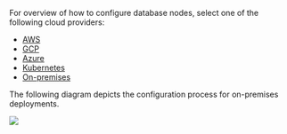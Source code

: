 <!---
title: Configure YugabyteDB Anywhere on premises
headerTitle: Overview
linkTitle: Overview
description: Configure YugabyteDB Anywhere on-premises
headcontent: Configure YugabyteDB Anywhere for on-premises
menu:
  preview_yugabyte-platform:
    identifier: configure-5-onprem
    parent: configure-yugabyte-platform
    weight: 5
type: docs
private: true
--->

For overview of how to configure database nodes, select one of the following cloud providers:

<ul class="nav nav-tabs-alt nav-tabs-yb">

  <li>
    <a href="../aws/" class="nav-link">
      <i class="fa-brands fa-aws"></i>
      AWS
    </a>
  </li>

  <li>
    <a href="../gcp/" class="nav-link">
      <i class="fa-brands fa-google" aria-hidden="true"></i>
      GCP
    </a>
  </li>

  <li>
    <a href="../azure/" class="nav-link">
      <i class="fa-brands fa-windows" aria-hidden="true"></i>
      Azure
    </a>
  </li>

  <li>
    <a href="../kubernetes/" class="nav-link">
      <i class="fa-regular fa-dharmachakra" aria-hidden="true"></i>
      Kubernetes
    </a>
  </li>

  <li>
    <a href="../onprem/" class="nav-link active">
      <i class="fa-solid fa-building"></i>
      On-premises
    </a>
  </li>

</ul>

The following diagram depicts the configuration process for on-premises deployments.

<div class="image-with-map">
<img src="/images/ee/flowchart/yb-configure-onprem.png" usemap="#image-map">

<map name="image-map">
    <area alt="Create admin user" title="Create admin user" href="../../create-admin-user/" coords="296,260,607,320" shape="rect" style="top: 15.9%;height: 3.7%;left: 31%;width: 38%;">
    <area alt="On prem cloud provider" title="On prem cloud provider" href="../../set-up-cloud-provider/on-premises/" coords="247,369,653,424" shape="rect" style="top: 22.5%;height: 3.7%;left: 27%;width: 46%;">
    <area alt="configure on prem provider-1" title="configure on prem provider-1" href="../../set-up-cloud-provider/on-premises/#step-1-configure-the-on-premises-provider" coords="204,1230,425,1331" shape="rect" style="top: 75.3%;height: 6.1%;left: 22%;width: 25%;">
    <area alt="configure on prem provider-2" title="configure on prem provider-2" href="../../set-up-cloud-provider/on-premises/#step-1-configure-the-on-premises-provider" coords="474,1230,695,1328" shape="rect" style="top: 75.3%;height: 6.1%;left: 52.4%;width: 25%;">
</map>
</div>
